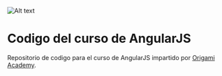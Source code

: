 ![Alt text](https://angularjs.org/img/AngularJS-large.png)

Codigo del curso de AngularJS
=============================

Repositorio de codigo para el curso de AngularJS impartido por [Origami Academy](http://origami.academy "Origami Academy").

